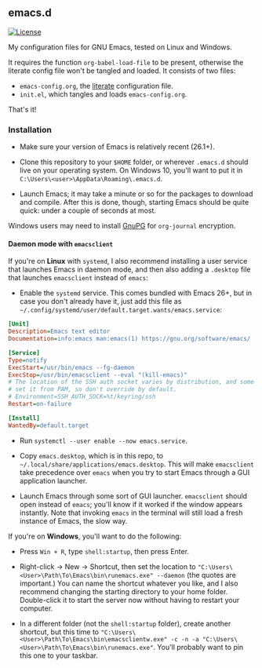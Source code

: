 ## emacs.d

[![License](https://img.shields.io/badge/License-GPLv3-blue.svg)](https://opensource.org/licenses/GPL-3.0)

My configuration files for GNU Emacs, tested on Linux and Windows.

It requires the function `org-babel-load-file` to be present,
otherwise the literate config file won't be tangled and loaded. It
consists of two files:

 - `emacs-config.org`, the
   [literate](https://thewanderingcoder.com/2015/02/literate-emacs-configuration/)
   configuration file.
 - `init.el`, which tangles and loads `emacs-config.org`.

That's it!

### Installation

 - Make sure your version of Emacs is relatively recent (26.1+).

 - Clone this repository to your `$HOME` folder, or wherever
 `.emacs.d` should live on your operating system. On Windows 10,
 you'll want to put it in `C:\Users\<user>\AppData\Roaming\.emacs.d`.

 - Launch Emacs; it may take a minute or so for the packages to
 download and compile. After this is done, though, starting Emacs
 should be quite quick: under a couple of seconds at most.

Windows users may need to install
[GnuPG](https://www.emacswiki.org/emacs/GnuPG) for `org-journal`
encryption.

#### Daemon mode with `emacsclient`

If you're on **Linux** with `systemd`, I also recommend installing a
user service that launches Emacs in daemon mode, and then also adding
a `.desktop` file that launches `emacsclient` instead of `emacs`:

 - Enable the `systemd` service. This comes bundled with Emacs 26+,
 but in case you don't already have it, just add this file as
 `~/.config/systemd/user/default.target.wants/emacs.service`:

```ini
[Unit]
Description=Emacs text editor
Documentation=info:emacs man:emacs(1) https://gnu.org/software/emacs/

[Service]
Type=notify
ExecStart=/usr/bin/emacs --fg-daemon
ExecStop=/usr/bin/emacsclient --eval "(kill-emacs)"
# The location of the SSH auth socket varies by distribution, and some
# set it from PAM, so don't override by default.
# Environment=SSH_AUTH_SOCK=%t/keyring/ssh
Restart=on-failure

[Install]
WantedBy=default.target
```

 - Run `systemctl --user enable --now emacs.service`.

 - Copy `emacs.desktop`, which is in this repo, to
   `~/.local/share/applications/emacs.desktop`. This will make
   `emacsclient` take precedence over `emacs` when you try to start
   Emacs through a GUI application launcher.

 - Launch Emacs through some sort of GUI launcher. `emacsclient`
   should open instead of `emacs`; you'll know if it worked if the
   window appears instantly. Note that invoking `emacs` in the
   terminal will still load a fresh instance of Emacs, the slow way.

If you're on **Windows**, you'll want to do the following:

 - Press `Win + R`, type `shell:startup`, then press Enter.

 - Right-click -> New -> Shortcut, then set the location to
   `"C:\Users\<User>\Path\To\Emacs\bin\runemacs.exe" --daemon` (the
   quotes are important.) You can name the shortcut whatever you like,
   and I also recommend changing the starting directory to your home
   folder. Double-click it to start the server now without having to
   restart your computer.

 - In a different folder (not the `shell:startup` folder), create
   another shortcut, but this time to
   `"C:\Users\<User>\Path\To\Emacs\bin\emacsclientw.exe" -c -n -a
   "C:\Users\<User>\Path\To\Emacs\bin\runemacs.exe"`. You'll probably
   want to pin this one to your taskbar.
